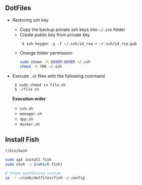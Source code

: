 ## DotFiles

* Restoring ssh key
   * Copy the backup private ssh keys into `~/.ssh` folder
   * Create public key from private key
      ```
       $ ssh-keygen -y -f ~/.ssh/id_rsa > ~/.ssh/id_rsa.pub
      ```
   * Change folder permission
        ```bash
        sudo chown -R $USER:$USER ~/.ssh
        chmod -R 700 ~/.ssh
        ```

* Execute `.sh` files with the following command
    ```bash
     $ sudo chmod +x file.sh
     $ ./file sh
    ```

    **Execution order**
    * `zsh.sh`
    * `manager.sh`
    * `app.sh`
    * `docker.sh`

## Install Fish

```bash
!/bin/bash

sudo apt install fish
sudo chsh -s $(which fish)

# theme pythonista custom
cp -r ~/code/dotfiles/fish ~/.config
```
